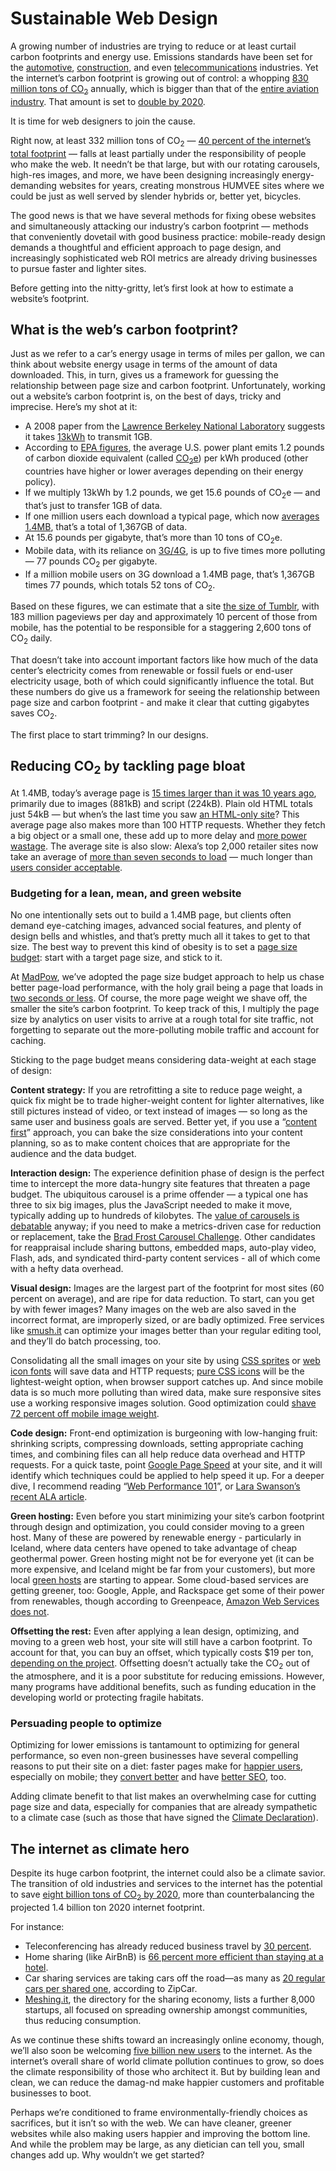 # Sustainable Web Design

A growing number of industries are trying to reduce or at least curtail carbon
footprints and energy use. Emissions standards have been set for the
[automotive][1], [construction][2], and even [telecommunications][3] industries. 
Yet the internet’s carbon footprint is growing out of control: a whopping
[830 million tons of CO<sub>2</sub>][4] annually, which is bigger than that of the 
[entire aviation industry][5]. That amount is set to [double by 2020][6].

It is time for web designers to join the cause.

Right now, at least 332 million tons of CO<sub>2</sub> — 
[40 percent of the internet’s total footprint][7] — falls at least partially
under the responsibility of people who make the web. It needn’t be that large, 
but with our rotating carousels, high-res images, and more, we have been 
designing increasingly energy-demanding websites for years, creating monstrous 
HUMVEE sites where we could be just as well served by slender hybrids or, better
yet, bicycles.

The good news is that we have several methods for fixing obese websites and
simultaneously attacking our industry’s carbon footprint — methods that 
conveniently dovetail with good business practice: mobile-ready design demands a
thoughtful and efficient approach to page design, and increasingly sophisticated
web ROI metrics are already driving businesses to pursue faster and lighter 
sites.

Before getting into the nitty-gritty, let’s first look at how to estimate a
website’s footprint.

## What is the web’s carbon footprint?

Just as we refer to a car’s energy usage in terms of miles per gallon, we can
think about website energy usage in terms of the amount of data downloaded. This,
in turn, gives us a framework for guessing the relationship between page size 
and carbon footprint. Unfortunately, working out a website’s carbon footprint is,
on the best of days, tricky and imprecise. Here’s my shot at it:

* A 2008 paper from the [Lawrence Berkeley National Laboratory][8] suggests 
it takes [13kWh][9] to transmit 1GB.
* According to [EPA figures][10], the average U.S. power plant emits 1.2 pounds 
of carbon dioxide equivalent (called [CO<sub>2</sub>e][11]) per kWh produced 
(other countries have higher or lower averages depending on their energy 
policy).
* If we multiply 13kWh by 1.2 pounds, we get 15.6 pounds of CO<sub>2</sub>e — 
and that’s just to transfer 1GB of data.
* If one million users each download a typical page, which now 
[averages 1.4MB][12], that’s a total of 1,367GB of data.
* At 15.6 pounds per gigabyte, that’s more than 10 tons of CO<sub>2</sub>e. 
* Mobile data, with its reliance on [3G/4G][13], is up to five times more 
polluting — 77 pounds CO<sub>2</sub> per gigabyte.
* If a million mobile users on 3G download a 1.4MB page, that’s 1,367GB times 
77 pounds, which totals 52 tons of CO<sub>2</sub>. 

Based on these figures, we can estimate that a site [the size of Tumblr][14],
with 183 million pageviews per day and approximately 10 percent of those from 
mobile, has the potential to be responsible for a staggering 2,600 tons of 
CO<sub>2</sub> daily.

That doesn’t take into account important factors like how much of the data
center’s electricity comes from renewable or fossil fuels or end-user 
electricity usage, both of which could significantly influence the total. But 
these numbers do give us a framework for seeing the relationship between page 
size and carbon footprint - and make it clear that cutting gigabytes saves 
CO<sub>2</sub>.

The first place to start trimming? In our designs. 

## Reducing CO<sub>2</sub> by tackling page bloat

At 1.4MB, today’s average page is [15 times larger than it was 10 years ago][15], 
primarily due to images (881kB) and script (224kB). Plain old HTML totals 
just 54kB — but when’s the last time you saw [an HTML-only site][16]? This 
average page also makes more than 100 HTTP requests. Whether they fetch a big 
object or a small one, these add up to more delay and [more power wastage][17]. 
The average site is also slow: Alexa’s top 2,000 retailer sites now take an 
average of [more than seven seconds to load][18] — much longer than 
[users consider acceptable][19].

### Budgeting for a lean, mean, and green website

No one intentionally sets out to build a 1.4MB page, but clients often demand
eye-catching images, advanced social features, and plenty of design bells and 
whistles, and that’s pretty much all it takes to get to that size. The best way 
to prevent this kind of obesity is to set a [page size budget][20]: start with a
target page size, and stick to it.

At [MadPow][21], we’ve adopted the page size budget approach to help us chase
better page-load performance, with the holy grail being a page that loads in 
[two seconds or less][22]. Of course, the more page weight we shave off, the
smaller the site’s carbon footprint. To keep track of this, I multiply the page 
size by analytics on user visits to arrive at a rough total for site traffic, 
not forgetting to separate out the more-polluting mobile traffic and account for
caching.

Sticking to the page budget means considering data-weight at each stage of
design:

**Content strategy:** If you are retrofitting a site to reduce page weight, a
quick fix might be to trade higher-weight content for lighter alternatives, like
still pictures instead of video, or text instead of images — so long as the same 
user and business goals are served. Better yet, if you use a 
“[content first][23]” approach, you can bake the size considerations into
your content planning, so as to make content choices that are appropriate for 
the audience and the data budget.

**Interaction design:** The experience definition phase of design is the
perfect time to intercept the more data-hungry site features that threaten a 
page budget. The ubiquitous carousel is a prime offender — a typical one has 
three to six big images, plus the JavaScript needed to make it move, typically 
adding  up to hundreds of kilobytes. The [value of carousels is debatable][24] 
anyway; if you need to make a metrics-driven case for reduction or replacement, 
take the [Brad Frost Carousel Challenge][25]. Other candidates for reappraisal 
include sharing buttons, embedded maps, auto-play video, Flash, ads, and 
syndicated third-party content services - all of which come with a hefty data 
overhead.

**Visual design:** Images are the largest part of the footprint for most sites
(60 percent on average), and are ripe for data reduction. To start, can you get 
by with fewer images? Many images on the web are also saved in the incorrect 
format, are improperly sized, or are badly optimized. Free services like
[smush.it][26] can optimize your images better than your regular editing tool,
and they’ll do batch processing, too.

Consolidating all the small images on your site by using [CSS sprites][27] or
[web icon fonts][28] will save data and HTTP requests; [pure CSS icons][29]
will be the lightest-weight option, when browser support catches up. And since 
mobile data is so much more polluting than wired data, make sure responsive 
sites use a working responsive images solution. Good optimization could
[shave 72 percent off mobile image weight][30]. 

**Code design:** Front-end optimization is burgeoning with low-hanging fruit:
shrinking scripts, compressing downloads, setting appropriate caching times, and
combining files can all help reduce data overhead and HTTP requests. For a quick
taste, point [Google Page Speed][31] at your site, and it will identify which
techniques could be applied to help speed it up. For a deeper dive, I recommend 
reading “[Web Performance 101][32]”, or [Lara Swanson’s recent ALA article][33]. 

**Green hosting:** Even before you start minimizing your site’s carbon
footprint through design and optimization, you could consider moving to a green 
host. Many of these are powered by renewable energy - particularly in Iceland, 
where data centers have opened to take advantage of cheap geothermal power. 
Green hosting might not be for everyone yet (it can be more expensive, and 
Iceland might be far from your customers), but more local [green hosts][34] are
starting to appear. Some cloud-based services are getting greener, too: Google, 
Apple, and Rackspace get some of their power from renewables, though according 
to Greenpeace, [Amazon Web Services does not][35]. 

**Offsetting the rest:** Even after applying a lean design, optimizing, and
moving to a green web host, your site will still have a carbon footprint. To 
account for that, you can buy an offset, which typically costs $19 per ton,
[depending on the project][36]. Offsetting doesn’t actually take the 
CO<sub>2</sub> out of the atmosphere, and it is a poor substitute for reducing 
emissions. However, many programs have additional benefits, such as funding 
education in the developing world or protecting fragile habitats.

### Persuading people to optimize

Optimizing for lower emissions is tantamount to optimizing for general
performance, so even non-green businesses have several compelling reasons to put
their site on a diet: faster pages make for [happier users][33], especially on
mobile; they [convert better][19] and have [better SEO][37], too.

Adding climate benefit to that list makes an overwhelming case for cutting page
size and data, especially for companies that are already sympathetic to a 
climate case (such as those that have signed the [Climate Declaration][38]).

## The internet as climate hero

Despite its huge carbon footprint, the internet could also be a climate savior. 
The transition of old industries and services to the internet has the 
potential to save [eight billion tons of CO<sub>2</sub> by 2020][39], more than
counterbalancing the projected 1.4 billion ton 2020 internet footprint.

For instance:

* Teleconferencing has already reduced business travel by [30 percent][41].
* Home sharing (like AirBnB) is [66 percent more efficient than staying at a 
hotel][42].
* Car sharing services are taking cars off the road—as many as [20 regular cars 
per shared one][43], according to ZipCar.
* [Meshing.it][44], the directory for the sharing economy, lists a further 8,000 
startups, all focused on spreading ownership amongst communities, thus reducing 
consumption.

As we continue these shifts toward an increasingly online economy, though, 
we’ll also soon be welcoming [five billion new users][40] to the internet. As 
the internet’s overall share of world climate pollution continues to grow, so 
does the climate responsibility of those who architect it. But by building lean 
and clean, we can reduce the damag-nd make happier customers and profitable 
businesses to boot.

Perhaps we’re conditioned to frame environmentally-friendly choices as
sacrifices, but it isn’t so with the web. We can have cleaner, greener websites 
while also making users happier and improving the bottom line. And while the 
problem may be large, as any dietician can tell you, small changes add up. Why 
wouldn’t we get started?

[1]: http://www.epa.gov/otaq/carlabel/index.htm
[2]: http://www.usgbc.org/leed
[3]: http://www.greentouch.org/
[4]: http://www.sciencedaily.com/releases/2013/01/130102140452.htm
[5]: http://www.atag.org/facts-and-figures.html
[6]: http://www.theclimategroup.org/what-we-do/publications/SMART2020-Enabling-the-low-carbon-economy-in-the-information-age/
[7]: http://www.sandvine.com/news/global_broadband_trends.asp
[8]: http://evanmills.lbl.gov/commentary/docs/carbonemissions.pdf
[9]: http://en.wikipedia.org/wiki/Kilowatt_hour
[10]: http://www.epa.gov/cleanenergy/energy-resources/calculator.html
[11]: http://www.woodlandtrust.org.uk/en/why-woods-matter/woods-carbon/Pages/what-does-CO2e-mean.aspx#.Ufv-VWSG0ow
[12]: http://httparchive.org/interesting.php
[13]: http://ieeexplore.ieee.org/xpl/login.jsp?tp=&arnumber=6082509&url=http%3A%2F%2Fieeexplore.ieee.org%2Fxpls%2Fabs_all.jsp%3Farnumber%3D6082509
[14]: https://www.quantcast.com/tumblr.com
[15]: http://www.websiteoptimization.com/speed/tweak/average-web-page/
[16]: http://justinjackson.ca/words.html
[17]: http://www.mightybytes.com/blog/entry/http-requests/
[18]: http://www.webperformancetoday.com/2013/03/27/top-ecommerce-sites-are-slower-than-they-were-last-year/
[19]: http://www.websiteoptimization.com/speed/tweak/psychology-web-performance/
[20]: http://clearleft.com/thinks/responsivedesignonabudget/
[21]: http://madpow.com
[22]: http://blogs.keynote.com/the_watch/2009/09/the-new-2-second-website-rule.html
[23]: http://www.lukew.com/ff/entry.asp?1598
[24]: http://www.nngroup.com/articles/auto-forwarding/
[25]: http://bradfrostweb.com/blog/post/carousels/
[26]: http://www.smushit.com/ysmush.it/
[27]: http://css-tricks.com/css-sprites/
[28]: http://css-tricks.com/flat-icons-icon-fonts/
[29]: http://nicolasgallagher.com/pure-css-gui-icons/demo/
[30]: http://timkadlec.com/2013/06/why-we-need-responsive-images/
[31]: https://developers.google.com/speed/pagespeed/
[32]: http://www.webperformancetoday.com/2013/01/31/web-performance-101-developers/
[33]: http://alistapart.com/article/improving-ux-through-front-end-performance
[34]: http://sustainablevirtualdesign.wordpress.com/green-hosting/
[35]: http://www.greenpeace.org/usa/en/campaigns/global-warming-and-energy/cleanourcloud/greenaws/
[36]: http://www.offsetconsumer.org/providers/
[37]: http://googlewebmastercentral.blogspot.com/2010/04/using-site-speed-in-web-search-ranking.html
[38]: http://www.ceres.org/bicep/climate-declaration
[39]: http://www.smart2020.org/publications/
[40]: http://www.cnn.com/2013/04/15/tech/web/eric-schmidt-internet
[41]: http://www.slideshare.net/blake/why-cleanweb-will-beat-cleantech
[42]: http://www.fastcoexist.com/1679964/whats-the-future-of-the-sharing-economy
[43]: http://www.zipcar.com/is-it/greenbenefits
[44]: http://meshing.it/